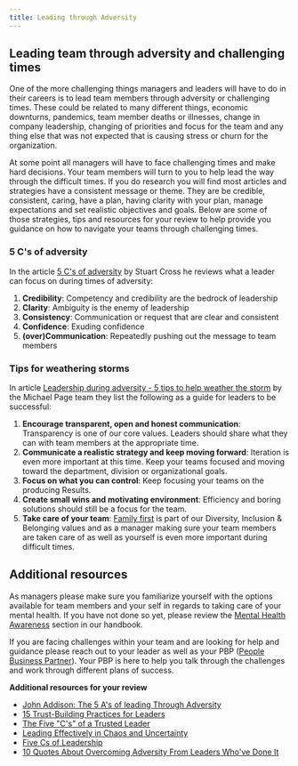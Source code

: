 ```yaml
---
title: Leading through Adversity
---
```


## Leading team through adversity and challenging times

One of the more challenging things managers and leaders will have to do in their careers is to lead team members through adversity or challenging times.  These could be related to many different things, economic downturns, pandemics, team member deaths or illnesses, change in company leadership, changing of priorities and focus for the team and any thing else that was not expected that is causing stress or churn for the organization.

At some point all managers will have to face challenging times and make hard decisions.  Your team members will turn to you to help lead the way through the difficult times. If you do research you will find most articles and strategies have a consistent message or theme.  They are be credible, consistent, caring, have a plan, having clarity with your plan, manage expectations and set realistic objectives and goals.  Below are some of those strategies, tips and resources for your review to help provide you guidance on how to navigate your teams through challenging times.

### 5 C's of adversity

In the article [5 C's of adversity](https://www.cbsnews.com/news/the-five-cs-of-leading-in-adversity/)  by Stuart Cross he reviews what a leader can focus on during times of adversity:

1. **Credibility**: Competency and credibility are the bedrock of leadership
1. **Clarity**: Ambiguity is the enemy of leadership
1. **Consistency**: Communication or request that are clear and consistent
1. **Confidence**: Exuding confidence
1. **(over)Communication**: Repeatedly pushing out the message to team members

### Tips for weathering storms

In article [Leadership during adversity - 5 tips to help weather the storm](https://web.archive.org/web/20210514014535/https://www.michaelpage.com.au/advice/management-advice/leadership/leadership-during-adversity-%E2%80%93-5-tips-help-weather-storm)  by the Michael Page team they list the following as a guide for leaders to be successful:

1. **Encourage transparent, open and honest communication**: Transparency is one of our core values. Leaders should share what they can with team members at the appropriate time.
1. **Communicate a realistic strategy and keep moving forward**: Iteration is even more important at this time. Keep your teams focused and moving toward the department, division or organizational goals.
1. **Focus on what you can control**: Keep focusing your teams on the producing Results.
1. **Create small wins and motivating environment**: Efficiency and boring solutions should still be a focus for the team.
1. **Take care of your team**: [Family first](/handbook/values/#family-and-friends-first-work-second) is part of our Diversity, Inclusion & Belonging  values and as a manager making sure your team members are taken care of as well as yourself is even more important during difficult times.

## Additional resources

As managers please make sure you familiarize yourself with the options available for team members and your self in regards to taking care of your mental health. If you have not done so yet, please review the [Mental Health Awareness](/handbook/people-policies/#mental-health-awareness) section in our handbook.

If you are facing challenges within your team and are looking for help and guidance please reach out to your leader as well as your PBP ([People Business Partner](/handbook/people-group/#how-to-reach-the-right-member-of-the-people-group)).  Your PBP is here to help you talk through the challenges and work through different plans of success.

**Additional resources for your review**

- [John Addison: The 5 A's of leading Through Adversity](https://www.success.com/john-addison-the-5-as-of-leading-through-adversity/)
- [15 Trust-Building Practices for Leaders](https://www.success.com/15-trust-building-practices-for-leaders/)
- [The Five "C's" of a Trusted Leader](https://www.smartdraw.com/management/five-cs-of-a-trusted-leader.htm)
- [Leading Effectively in Chaos and Uncertainty](https://hbr.org/2009/02/leading-effectively-in-chaos-a)
- [Five Cs of Leadership](https://sixth.ucsd.edu/_files/_home/student-life/five-cs-of-leadership.pdf)
- [10 Quotes About Overcoming Adversity From Leaders Who've Done It](https://www.netsuite.com/portal/resource/articles/business-intelligence/quotes-about-overcoming-adversity.shtml)

